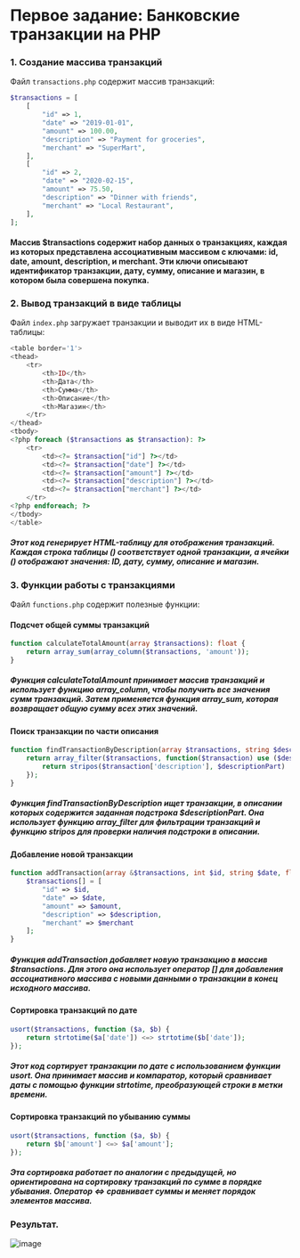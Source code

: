 # Первое задание: Банковские транзакции на PHP

### 1. Создание массива транзакций
Файл `transactions.php` содержит массив транзакций:
```php
$transactions = [
    [
        "id" => 1,
        "date" => "2019-01-01",
        "amount" => 100.00,
        "description" => "Payment for groceries",
        "merchant" => "SuperMart",
    ],
    [
        "id" => 2,
        "date" => "2020-02-15",
        "amount" => 75.50,
        "description" => "Dinner with friends",
        "merchant" => "Local Restaurant",
    ],
];
```
#### Массив $transactions содержит набор данных о транзакциях, каждая из которых представлена ассоциативным массивом с ключами: id, date, amount, description, и merchant. Эти ключи описывают идентификатор транзакции, дату, сумму, описание и магазин, в котором была совершена покупка.

### 2. Вывод транзакций в виде таблицы
Файл `index.php` загружает транзакции и выводит их в виде HTML-таблицы:
```php
<table border='1'>
<thead>
    <tr>
        <th>ID</th>
        <th>Дата</th>
        <th>Сумма</th>
        <th>Описание</th>
        <th>Магазин</th>
    </tr>
</thead>
<tbody>
<?php foreach ($transactions as $transaction): ?>
    <tr>
        <td><?= $transaction["id"] ?></td>
        <td><?= $transaction["date"] ?></td>
        <td><?= $transaction["amount"] ?></td>
        <td><?= $transaction["description"] ?></td>
        <td><?= $transaction["merchant"] ?></td>
    </tr>
<?php endforeach; ?>
</tbody>
</table>
```
##### Этот код генерирует HTML-таблицу для отображения транзакций. Каждая строка таблицы (<tr>) соответствует одной транзакции, а ячейки (<td>) отображают значения: ID, дату, сумму, описание и магазин.

### 3. Функции работы с транзакциями
Файл `functions.php` содержит полезные функции:

#### Подсчет общей суммы транзакций
```php
function calculateTotalAmount(array $transactions): float {
    return array_sum(array_column($transactions, 'amount'));
}
```
##### Функция calculateTotalAmount принимает массив транзакций и использует функцию array_column, чтобы получить все значения сумм транзакций. Затем применяется функция array_sum, которая возвращает общую сумму всех этих значений.

#### Поиск транзакции по части описания
```php
function findTransactionByDescription(array $transactions, string $descriptionPart) {
    return array_filter($transactions, function($transaction) use ($descriptionPart) {
        return stripos($transaction['description'], $descriptionPart) !== false;
    });
}
```
##### Функция findTransactionByDescription ищет транзакции, в описании которых содержится заданная подстрока $descriptionPart. Она использует функцию array_filter для фильтрации транзакций и функцию stripos для проверки наличия подстроки в описании.

#### Добавление новой транзакции
```php
function addTransaction(array &$transactions, int $id, string $date, float $amount, string $description, string $merchant): void {
    $transactions[] = [
        "id" => $id,
        "date" => $date,
        "amount" => $amount,
        "description" => $description,
        "merchant" => $merchant
    ];
}
```
##### Функция addTransaction добавляет новую транзакцию в массив $transactions. Для этого она использует оператор [] для добавления ассоциативного массива с новыми данными о транзакции в конец исходного массива.

#### Сортировка транзакций по дате
```php
usort($transactions, function ($a, $b) {
    return strtotime($a['date']) <=> strtotime($b['date']);
});
```
##### Этот код сортирует транзакции по дате с использованием функции usort. Она принимает массив и компаратор, который сравнивает даты с помощью функции strtotime, преобразующей строки в метки времени.

#### Сортировка транзакций по убыванию суммы
```php
usort($transactions, function ($a, $b) {
    return $b['amount'] <=> $a['amount'];
});
```
##### Эта сортировка работает по аналогии с предыдущей, но ориентирована на сортировку транзакций по сумме в порядке убывания. Оператор <=> сравнивает суммы и меняет порядок элементов массива.
### Результат.
![image](https://github.com/user-attachments/assets/c5ae4b36-9a4b-43ad-92bb-b25ae144d9cd)

